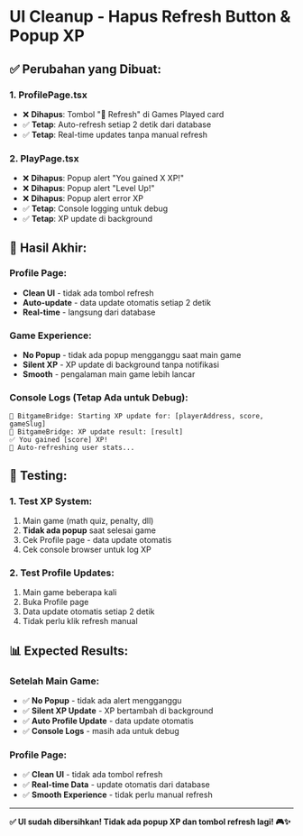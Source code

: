 # UI Cleanup - Hapus Refresh Button & Popup XP

## ✅ **Perubahan yang Dibuat:**

### **1. ProfilePage.tsx**
- ❌ **Dihapus**: Tombol "🔄 Refresh" di Games Played card
- ✅ **Tetap**: Auto-refresh setiap 2 detik dari database
- ✅ **Tetap**: Real-time updates tanpa manual refresh

### **2. PlayPage.tsx**
- ❌ **Dihapus**: Popup alert "You gained X XP!"
- ❌ **Dihapus**: Popup alert "Level Up!"
- ❌ **Dihapus**: Popup alert error XP
- ✅ **Tetap**: Console logging untuk debug
- ✅ **Tetap**: XP update di background

## 🎯 **Hasil Akhir:**

### **Profile Page:**
- **Clean UI** - tidak ada tombol refresh
- **Auto-update** - data update otomatis setiap 2 detik
- **Real-time** - langsung dari database

### **Game Experience:**
- **No Popup** - tidak ada popup mengganggu saat main game
- **Silent XP** - XP update di background tanpa notifikasi
- **Smooth** - pengalaman main game lebih lancar

### **Console Logs (Tetap Ada untuk Debug):**
```
🔧 BitgameBridge: Starting XP update for: [playerAddress, score, gameSlug]
🔧 BitgameBridge: XP update result: [result]
✅ You gained [score] XP!
🔄 Auto-refreshing user stats...
```

## 🧪 **Testing:**

### **1. Test XP System:**
1. Main game (math quiz, penalty, dll)
2. **Tidak ada popup** saat selesai game
3. Cek Profile page - data update otomatis
4. Cek console browser untuk log XP

### **2. Test Profile Updates:**
1. Main game beberapa kali
2. Buka Profile page
3. Data update otomatis setiap 2 detik
4. Tidak perlu klik refresh manual

## 📊 **Expected Results:**

### **Setelah Main Game:**
- ✅ **No Popup** - tidak ada alert mengganggu
- ✅ **Silent XP Update** - XP bertambah di background
- ✅ **Auto Profile Update** - data update otomatis
- ✅ **Console Logs** - masih ada untuk debug

### **Profile Page:**
- ✅ **Clean UI** - tidak ada tombol refresh
- ✅ **Real-time Data** - update otomatis dari database
- ✅ **Smooth Experience** - tidak perlu manual refresh

---

**✅ UI sudah dibersihkan! Tidak ada popup XP dan tombol refresh lagi! 🎮✨**

